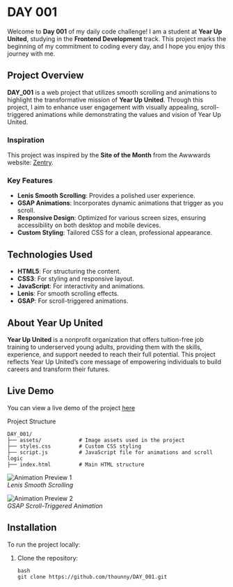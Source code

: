 # DAY 001

Welcome to **Day 001** of my daily code challenge! I am a student at **Year Up United**, studying in the **Frontend Development** track. This project marks the beginning of my commitment to coding every day, and I hope you enjoy this journey with me.

## Project Overview

**DAY_001** is a web project that utilizes smooth scrolling and animations to highlight the transformative mission of **Year Up United**. Through this project, I aim to enhance user engagement with visually appealing, scroll-triggered animations while demonstrating the values and vision of Year Up United.

### Inspiration

This project was inspired by the **Site of the Month** from the Awwwards website: [Zentry](https://zentry.com/).

### Key Features

- **Lenis Smooth Scrolling**: Provides a polished user experience.
- **GSAP Animations**: Incorporates dynamic animations that trigger as you scroll.
- **Responsive Design**: Optimized for various screen sizes, ensuring accessibility on both desktop and mobile devices.
- **Custom Styling**: Tailored CSS for a clean, professional appearance.
## Technologies Used

- **HTML5**: For structuring the content.
- **CSS3**: For styling and responsive layout.
- **JavaScript**: For interactivity and animations.
- **Lenis**: For smooth scrolling effects.
- **GSAP**: For scroll-triggered animations.

## About Year Up United

**Year Up United** is a nonprofit organization that offers tuition-free job training to underserved young adults, providing them with the skills, experience, and support needed to reach their full potential. This project reflects Year Up United’s core message of empowering individuals to build careers and transform their futures.

## Live Demo

You can view a live demo of the project [here](https://thounny.github.io/DAY_001/)

Project Structure
```
DAY_001/
├── assets/            # Image assets used in the project
├── styles.css         # Custom CSS styling
├── script.js          # JavaScript file for animations and scroll logic
├── index.html         # Main HTML structure

```
![Animation Preview 1](./assets/Animation1.gif)  
*Lenis Smooth Scrolling*

![Animation Preview 2](./assets/Animation2.gif)  
*GSAP Scroll-Triggered Animation*

## Installation

To run the project locally:

1. Clone the repository:

   ```
   bash
   git clone https://github.com/thounny/DAY_001.git
